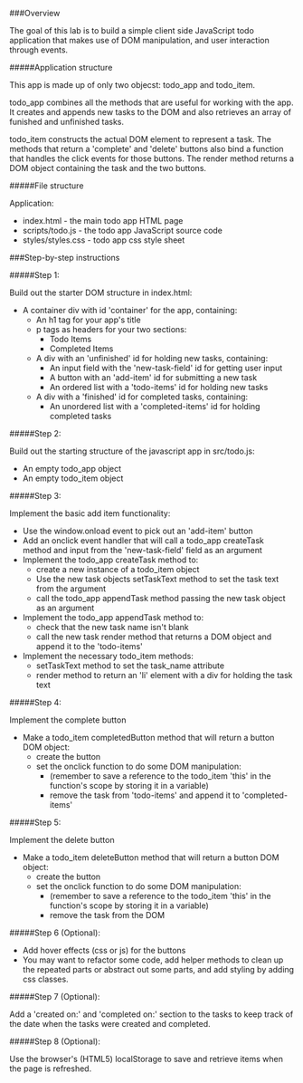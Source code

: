 ###Overview

The goal of this lab is to build a simple client side JavaScript todo application that makes use of DOM manipulation, and user interaction through events.

#####Application structure

This app is made up of only two objecst: todo_app and todo_item.

todo_app combines all the methods that are useful for working with the app.  It creates and appends new tasks to the DOM and also retrieves an array of funished and unfinished tasks.

todo_item constructs the actual DOM element to represent a task.  The methods that return a 'complete' and 'delete' buttons also bind a function that handles the click events for those buttons.  The render method returns a DOM object containing the task and the two buttons.

#####File structure

Application:

- index.html - the main todo app HTML page
- scripts/todo.js - the todo app JavaScript source code
- styles/styles.css - todo app css style sheet

###Step-by-step instructions

#####Step 1:

Build out the starter DOM structure in index.html:

- A container div with id 'container' for the app, containing:
  - An h1 tag for your app's title
  - p tags as headers for your two sections:
  	- Todo Items
  	- Completed Items
  - A div with an 'unfinished' id for holding new tasks, containing:
    - An input field with the 'new-task-field' id for getting user input
    - A button with an 'add-item' id for submitting a new task
    - An ordered list with a 'todo-items' id for holding new tasks
  - A div with a 'finished' id for completed tasks, containing:
    - An unordered list with a 'completed-items' id for holding completed tasks

#####Step 2:

Build out the starting structure of the javascript app in src/todo.js:

- An empty todo_app object
- An empty todo_item object


#####Step 3:

Implement the basic add item functionality:

- Use the window.onload event to pick out an 'add-item' button
- Add an onclick event handler that will call a todo_app createTask method and input from the 'new-task-field' field as an argument
- Implement the todo_app createTask method to:
  - create a new instance of a todo_item object
  - Use the new task objects setTaskText method to set the task text from the argument
  - call the todo_app appendTask method passing the new task object as an argument
- Implement the todo_app appendTask method to:
  - check that the new task name isn't blank
  - call the new task render method that returns a DOM object and append it to the 'todo-items'
- Implement the necessary todo_item methods:
  - setTaskText method to set the task_name attribute
  - render method to return an 'li' element with a div for holding the task text

#####Step 4:

Implement the complete button

- Make a todo_item completedButton method that will return a button DOM object:
  - create the button
  - set the onclick function to do some DOM manipulation:
    - (remember to save a reference to the todo_item 'this' in the function's scope by storing it in a variable)
    - remove the task from 'todo-items' and append it to 'completed-items'

#####Step 5:

Implement the delete button

- Make a todo_item deleteButton method that will return a button DOM object:
  - create the button
  - set the onclick function to do some DOM manipulation:
    - (remember to save a reference to the todo_item 'this' in the function's scope by storing it in a variable)
    - remove the task from the DOM

#####Step 6 (Optional):

- Add hover effects (css or js) for the buttons
- You may want to refactor some code, add helper methods to clean up the repeated parts or abstract out some parts, and add styling by adding css classes.

#####Step 7 (Optional):

Add a 'created on:' and 'completed on:' section to the tasks to keep track of the date when the tasks were created and completed.

#####Step 8 (Optional):

Use the browser's (HTML5) localStorage to save and retrieve items when the page is refreshed.